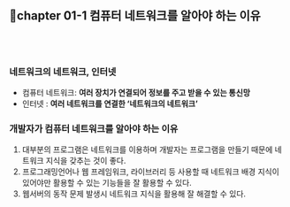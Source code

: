 ## 🤔chapter 01-1 컴퓨터 네트워크를 알아야 하는 이유
<br/>
<br/>

### 네트워크의 네트워크, 인터넷

- 컴퓨터 네트워크: **여러 장치가 연결되어 정보를 주고 받을 수 있는 통신망**
- 인터넷 : **여러 네트워크를 연결한 ‘네트워크의 네트워크’**

### 개발자가 컴퓨터 네트워크를 알아야 하는 이유

1. 대부분의 프로그램은 네트워크를 이용하며 개발자는 프로그램을 만들기 때문에 네트워크 지식을 갖추는 것이 좋다.
2. 프로그래밍언어나 웹 프레임워크, 라이브러리 등 사용할 때 네트워크 배경 지식이 있어야만 활용할 수 있는 기능들을 잘 활용할 수 있다.
3. 웹서버의 동작 문제 발생시 네트워크 지식을 활용해 잘 해결할 수 있다.

